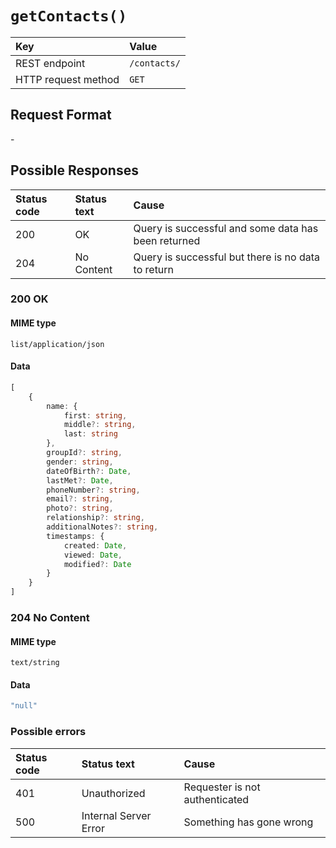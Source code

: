 # `getContacts()`

| Key                 | Value        |
| :------------------ | :----------- |
| REST endpoint       | `/contacts/` |
| HTTP request method | `GET`        |

## Request Format

\-

## Possible Responses

| Status code | Status text | Cause                                               |
| :---------- | :---------- | :-------------------------------------------------- |
| 200         | OK          | Query is successful and some data has been returned |
| 204         | No Content  | Query is successful but there is no data to return  |

### 200 OK

#### MIME type

`list/application/json`

#### Data

```typescript
[
    {
        name: {
            first: string,
            middle?: string,
            last: string
        },
        groupId?: string,
        gender: string,
        dateOfBirth?: Date,
        lastMet?: Date,
        phoneNumber?: string,
        email?: string,
        photo?: string,
        relationship?: string,
        additionalNotes?: string,
        timestamps: {
            created: Date,
            viewed: Date,
            modified?: Date
        }
    }
]
```

### 204 No Content

#### MIME type

`text/string`

#### Data

```typescript
"null"
```

### Possible errors

| Status code | Status text           | Cause                          |
| :---------- | :-------------------- | :----------------------------- |
| 401         | Unauthorized          | Requester is not authenticated |
| 500         | Internal Server Error | Something has gone wrong       |
